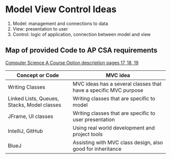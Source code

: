 # Model View Control Ideas
1. Model: management and connections to data
2. View: presentation to user 
3. Control: logic of application, connection between model and view

## Map of provided Code to AP CSA requirements
[Computer Science A Course Option description pages 17, 18, 19](https://apcentral.collegeboard.org/pdf/ap-computer-science-a-course-and-exam-description.pdf?course=ap-computer-science-a)

| Concept or Code | MVC idea |
| ------------- | ----------- |
|  Writing Classes | MVC ideas has a several classes that have a specific MVC purpose  |
|  Linked Lists, Queues, Stacks, Model classes | Writing classes that are specific to model |
|  JFrame, UI classes | Writing classes that are specific to user presentation |
|  IntelliJ, GitHub | Using real world development and project tools |
|  BlueJ | Assisting with MVC class design, also good for inheritance |